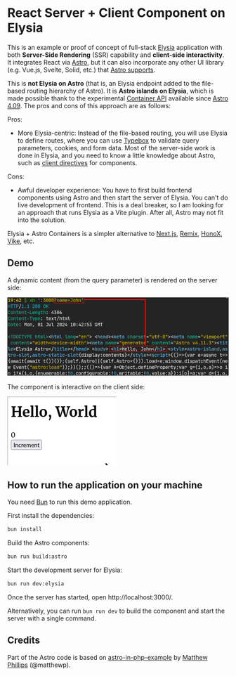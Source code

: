 # React Server + Client Component on Elysia

This is an example or proof of concept of full-stack
[Elysia](https://github.com/elysiajs/elysia) application with both **Server-Side
Rendering** (SSR) capability and **client-side interactivity**. It integrates
React via [Astro](https://astro.build/), but it can also incorporate any other
UI library (e.g. Vue.js, Svelte, Solid, etc.) that [Astro
supports](https://docs.astro.build/en/guides/integrations-guide/#official-integrations).

This is **not Elysia on Astro** (that is, an Elysia endpoint added to the
file-based routing hierarchy of Astro). It is **Astro islands on Elysia**, which
is made possible thank to the experimental [Container
API](https://docs.astro.build/en/reference/container-reference/) available since
[Astro 4.09](https://astro.build/blog/astro-490/). The pros and cons of this approach are as follows:

Pros:

-  More Elysia-centric: Instead of the file-based routing, you will use Elysia to define routes,
where you can use [Typebox](https://github.com/sinclairzx81/typebox) to validate
query parameters, cookies, and form data. Most of the server-side work is done
in Elysia, and you need to know a little knowledge about Astro, such as [client
directives](https://docs.astro.build/en/reference/directives-reference/#client-directives)
for components.

Cons:

- Awful developer experience: You have to first build frontend components using
  Astro and then start the server of Elysia. You can't do live development of
  frontend. This is a deal breaker, so I am looking for an approach that runs
  Elysia as a Vite plugin. After all, Astro may not fit into the solution.

Elysia + Astro Containers is a simpler alternative to
[Next.js](https://nextjs.org/), [Remix](https://remix.run/),
[HonoX](https://github.com/honojs/honox), [Vike](https://vike.dev/), etc.

## Demo

A dynamic content (from the query parameter) is rendered on the server side:

![http response body](./doc/ssr-demo.png)

The component is interactive on the client side:

![client-side component](./doc/react-demo.gif)

## How to run the application on your machine

You need [Bun](https://bun.sh/) to run this demo application.

First install the dependencies:

``` bash
bun install
```

Build the Astro components:

``` bash
bun run build:astro
```

Start the development server for Elysia:

``` bash
bun run dev:elysia
```

Once the server has started, open http://localhost:3000/.

Alternatively, you can run `bun run dev` to build the component and start the
server with a single command.

## Credits

Part of the Astro code is based on [astro-in-php-example](https://github.com/matthewp/astro-in-php-example) by [Matthew Phillips](https://github.com/matthewp/) (@matthewp).
